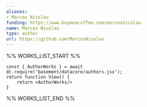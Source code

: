 ```yaml
---
aliases:
- Marcos Nicolau
funding: https://www.buymeacoffee.com/marcosnicolau
name: Marcos Nicolau
type: author
url: https://github.com/MarcosNicolau
---
```



%% WORKS_LIST_START %%

```datacorejsx
const { AuthorWorks } = await dc.require('basement/datacore/authors.jsx');
return function View() {
    return <AuthorWorks/>
}
```
%% WORKS_LIST_END %%